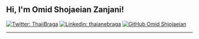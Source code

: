<h2> Hi, I'm Omid Shojaeian Zanjani!</h2>
<p></em></p>

[![Twitter: ThaiiBraga](https://img.shields.io/twitter/follow/_omid_shojaeian?style=social)]([https://twitter.com/_omid_shojaeian](https://twitter.com/_o_shz))
[![Linkedin: thaianebraga](https://content.linkedin.com/content/dam/me/business/en-us/amp/brand-site/v2/bg/LI-Logo.svg.original.svg)]([https://twitter.com/_omid_shojaeian](https://www.linkedin.com/in/omid-shojaeian-zanjani/))
[![GitHub Omid Shjojaeian](https://img.shields.io/github/followers/omidshz100?label=follow&style=social)](https://github.com/omidshz100)

---
